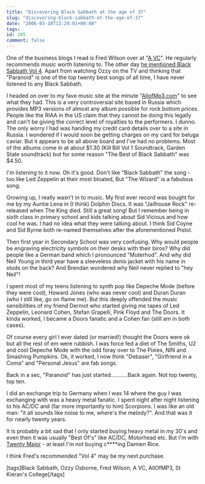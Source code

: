 ```yaml
---
title: "Discovering Black Sabbath at the age of 37"
slug: "discovering-black-sabbath-at-the-age-of-37"
date: "2006-03-18T13:29:01+00:00"
tags:
id: 285
comment: false
---
```


One of the business blogs I read is Fred Wilson over at "[A VC](http://avc.blogs.com/)". He regularly recommends music worth listening to. The other day [he mentioned Black Sabbath Vol 4](http://avc.blogs.com/a_vc/2006/03/nuggets_1.html). Apart from watching Ozzy on the TV and thinking that "Paranoid" is one of the top twenty best songs of all time, I have never listened to any Black Sabbath.

I headed on over to my fave music site at the minute "[AllofMp3.com](http://conoroneill.com/www.allofmp3.com)" to see what they had. This is a very controversial site based in Russia which provides MP3 versions of almost any album possible for rock bottom prices. People like the RIAA in the US claim that they cannot be doing this legally and can't be giving the correct level of royalties to the performers. I dunno. The only worry I had was handing my credit card details over to a site in Russia. I wondered if I would soon be getting charges on my card for beluga caviar. But it appears to be all above board and I've had no problems. Most of the albums come in at about $1.30 (Kill Bill Vol 1 Soundtrack, Garden State soundtrack) but for some reason "The Best of Black Sabbath" was $4.50.

I'm listening to it now. Oh it's good. Don't like "Black Sabbath" the song - too like Led Zeppelin at their most bloated, But "The Wizard" is a fabulous song.

Growing up, I really wasn't in to music. My first ever record was bought for me by my Auntie Lena in (I think) Dolphin Discs. It was "Jailhouse Rock" re-released when The King died. Still a great song! But I remember being in sixth class in primary school and kids talking about Sid Vicious and how cool he was. I had no idea what they were talking about. I think Sid Coyne and Sid Byrne both re-named themselves after the aforementioned Pistol.

Then first year in Secondary School was very confusing. Why would people be engraving electricity symbols on their desks with their biros? Why did people like a German band which I pronounced "Muterhod". And why did Neil Young in third year have a sleeveless denis jacket with his name in studs on the back? And Brendan wondered why Neil never replied to "hey Neil"!

I spent most of my teens listening to synth pop like Depeche Mode (before they were cool), Howard Jones (who was never cool) and Duran Duran (who I still like, go on flame me). But this deeply offended the music sensibilities of my friend Dermot who started giving me tapes of Led Zeppelin, Leonard Cohen, Stefan Grapelli, Pink Floyd and The Doors. It kinda worked, I became a Doors fanatic and a Cohen fan (still am in both cases).

Of course every girl I ever dated (or married!) thought the Doors were ok but all the rest of em were rubbish. I was force fed a diet of The Smiths, U2 and cool Depeche Mode with the odd foray over to The Pixies, NIN and Smashing Pumpkins. Ok, it worked, I now think "Debaser", "Girlfriend in a Coma" and "Personal Jesus" are fab songs.

Back in a sec, "Paranoid" has just started...........Back again. Not top twenty, top ten.

I did an exchange trip to Germany when I was 14 where the guy I was exchanging with was a heavy metal fanatic. I spent night after night listening to his AC/DC and (far more importantly to him) Scorpions. I was like an old man: "it all sounds like noise to me, where's the melody?". And that was it for nearly twenty years.

It is probably a bit sad that I only started buying heavy metal in my 30's and even then it was usually "Best Of's" like AC/DC, Motorhead etc. But I'm with [Twenty Major](http://twentymajor.blogspot.com/2006/01/new-year-wishes.html) - at least I'm not buying c****ing Damien Rice.

I think Fred's recommended "Vol 4" may be my next purchase.

[tags]Black Sabbath, Ozzy Osborne, Fred Wilson, A VC, AllOfMP3, St Kieran's College[/tags]
